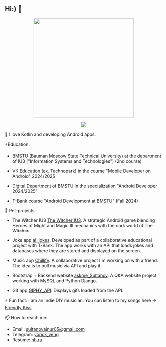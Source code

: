## Hi:) 👋

<!--
**yorickyeng/yorickyeng** is a ✨ _special_ ✨ repository because its `README.md` (this file) appears on your GitHub profile.

Here are some ideas to get you started:

- 🔭 I’m currently working on ...
- 🌱 I’m currently learning ...
- 👯 I’m looking to collaborate on ...
- 🤔 I’m looking for help with ...
- 💬 Ask me about ...
- 📫 How to reach me: ...
- 😄 Pronouns: ...
- ⚡ Fun fact: ...
-->

<div align="center">
<img src="https://github.com/user-attachments/assets/3054f4f0-70a2-4107-9261-a2ddc4a7006d" width="320" height="320" />
</div>

<p align=center>
    <img src="https://skillicons.dev/icons?theme=light&i=ableton,kotlin,androidstudio,gradle,java,js,html,css,python,cpp,django,figma,photoshop,premiere">
</p>

💬 I love Kotlin and developing Android apps.

⚡Education:

- BMSTU (Bauman Moscow State Technical University) at the department of IU3 ("Information Systems and Technologies") (2nd course)

- VK Education (ex. Technopark) in the course "Mobile Developer on Android" 2024/2025
  
- Digital Department of BMSTU in the specialization "Android Developer 2024/2025"

- T-Bank course "Android Development at BMSTU" (Fall 2024)

👯 Pet-projects:

- The Witcher IU3 [The Witcher IU3](https://github.com/yorickyeng/the-witcher-iu3). А strategic Android game blending Heroes of Might and Magic III mechanics with the dark world of The Witcher.

- Joke app [al_jokes](https://github.com/yorickyeng/al_jokes). Developed as part of a collaborative educational project with T-Bank. The app works with an API that loads jokes and databases where they are stored and displayed on the screen.

- Music app [Chillify](https://github.com/yorickyeng/Chillify). A collaborative project I'm working on with a friend. The idea is to pull music via API and play it.
  
- Bootstrap + Backend website [askme_Sultanov](https://github.com/yorickyeng/askme_Sultanov). A Q&A website project, working with MySQL and Python Django.

- Gif app [GIPHY_API](https://github.com/yorickyeng/GIPHY_API). Displays gifs loaded from the API.

⚡ Fun fact:
I am an indie DIY musician. You can listen to my songs here -> [Friendly Kiss](https://band.link/friendlykiss)

📫 How to reach me:
- Email: sultanovainur05@gmail.com
- Telegram: [yorick_yeng](https://t.me/yorick_yeng)
- Resume: [hh.ru](https://hh.ru/resume/e73232a5ff0e2266520039ed1f773031775875)

